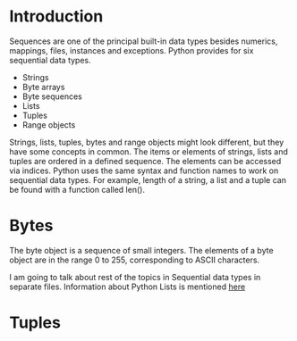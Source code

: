 # Introduction
Sequences are one of the principal built-in data types besides numerics, mappings, files, instances and exceptions. Python provides for six sequential data types. 

* Strings
* Byte arrays
* Byte sequences
* Lists
* Tuples
* Range objects

Strings, lists, tuples, bytes and range objects might look different, but they have some concepts in common. 
The items or elements of strings, lists and tuples are ordered in a defined sequence. The elements can be accessed via indices. Python uses the same syntax and function names to work on sequential data types. For example, length of a string, a list and a tuple can be found with a function called len(). 

# Bytes

The byte object is a sequence of small integers. The elements of a byte object are in the range 0 to 255, corresponding to ASCII characters. 

I am going to talk about rest of the topics in Sequential data types in separate files. 
Information about Python Lists is mentioned [here](./lists.py)

# Tuples

